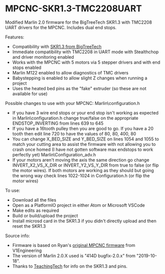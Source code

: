 # MPCNC-SKR1.3-TMC2208UART
Modified Marlin 2.0 firmware for the BigTreeTech SKR1.3 with TMC2208 UART drivers for the MPCNC. Includes dual end stops.

Features:
* Compatibility with <a href="https://www.aliexpress.com/item/32978749024.html?spm=a2g0s.9042311.0.0.27424c4d3UaNlG">SKR1.3 from BigTreeTech</a>
* Immediate compatibility with TMC2208 in UART mode with Stealthchop and driver monitoring enabled
* Works with the MPCNC with 5 motors via 5 stepper drivers and with end stops enabled
* Marlin M122 enabled to allow diagnostics of TMC drivers
* Babystepping is enabled to allow slight Z changes when running a project
* Uses the heated bed pins as the "fake" extruder (so these are not available for use)

Possible changes to use with your MPCNC:
Marlin\configuration.h
* If you have 3 wire end stops or your end stop isn't working as expected in Marlin\configuration.h change true/false on the appropriate ENDSTOP_INVERTING from lines 639 to 645
* If you have a 16tooth pulley then you are good to go. If you have a 20 tooth then edit line 720 to have the values of 80, 80, 400, 80
* You can change X_BED_SIZE and Y_BED_SIZE on lines 1054 and 1055 to match your cutting area to assist the firmware with not allowing you to crash once homed (I have not gotten software max endstops to work perfectly yet)
Marlin\Configuration_adv.h
* If your motors aren't moving the axis the same direction go change INVERT_X2_VS_X_DIR or INVERT_Y2_VS_Y_DIR from true to false (or flip the motor wires). If both motors are working as they should but going the wrong way check lines 1022-1024 in Configuration.h (or flip the motor wires)

To use:
* Download all the files
* Open as a PlatformIO project in either Atom or Microsoft VSCode
* Make edits as required
* Build or build/upload the project
* Install microsd card in the SKR1.3 if you didn't directly upload and then reset the SKR1.3

Source info:
* Firmware is based on Ryan's <a href="https://www.v1engineering.com/marlin-firmware/">original MPCNC firmware</a> from V1Engineering 
* The version of Marlin 2.0.X used is "414D bugfix-2.0.x" from "2019-10-18".
* Thanks to <a href="https://www.youtube.com/channel/UCbgBDBrwsikmtoLqtpc59Bw">TeachingTech</a> for info on the SKR1.3 and pins.
